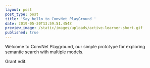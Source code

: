 ```yaml
---
layout: post
post_type: post
title: 'Say hello to ConvNet PlayGround '
date: 2019-05-30T13:59:51.454Z
preview_image: /static/images/uploads/active-learner-short.gif
published: true
---
```

Welcome to ConvNet Playground, our simple prototype for exploring semantic search with multiple models.

Grant edit.
